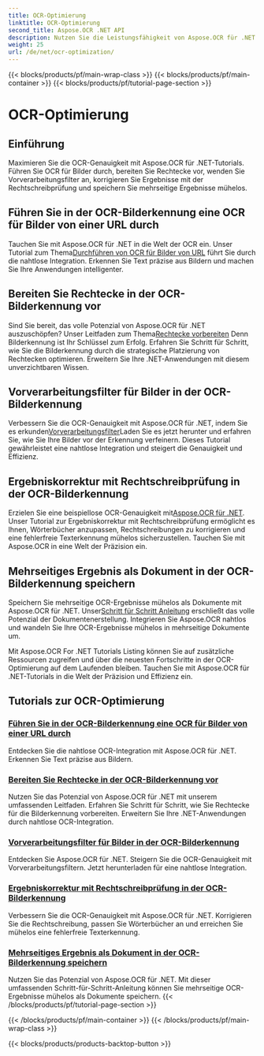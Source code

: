 ```yaml
---
title: OCR-Optimierung
linktitle: OCR-Optimierung
second_title: Aspose.OCR .NET API
description: Nutzen Sie die Leistungsfähigkeit von Aspose.OCR für .NET mit unseren umfassenden Tutorials. Egal, ob Sie ein erfahrener Entwickler oder ein Anfänger sind, diese Anleitungen werden Ihr OCR-Spiel verbessern.
weight: 25
url: /de/net/ocr-optimization/
---
```


{{< blocks/products/pf/main-wrap-class >}}
{{< blocks/products/pf/main-container >}}
{{< blocks/products/pf/tutorial-page-section >}}

# OCR-Optimierung

## Einführung

Maximieren Sie die OCR-Genauigkeit mit Aspose.OCR für .NET-Tutorials. Führen Sie OCR für Bilder durch, bereiten Sie Rechtecke vor, wenden Sie Vorverarbeitungsfilter an, korrigieren Sie Ergebnisse mit der Rechtschreibprüfung und speichern Sie mehrseitige Ergebnisse mühelos.


## Führen Sie in der OCR-Bilderkennung eine OCR für Bilder von einer URL durch

 Tauchen Sie mit Aspose.OCR für .NET in die Welt der OCR ein. Unser Tutorial zum Thema[Durchführen von OCR für Bilder von URL](./perform-ocr-on-image-from-url/) führt Sie durch die nahtlose Integration. Erkennen Sie Text präzise aus Bildern und machen Sie Ihre Anwendungen intelligenter.

## Bereiten Sie Rechtecke in der OCR-Bilderkennung vor

 Sind Sie bereit, das volle Potenzial von Aspose.OCR für .NET auszuschöpfen? Unser Leitfaden zum Thema[Rechtecke vorbereiten](./prepare-rectangles/) Denn Bilderkennung ist Ihr Schlüssel zum Erfolg. Erfahren Sie Schritt für Schritt, wie Sie die Bilderkennung durch die strategische Platzierung von Rechtecken optimieren. Erweitern Sie Ihre .NET-Anwendungen mit diesem unverzichtbaren Wissen.

## Vorverarbeitungsfilter für Bilder in der OCR-Bilderkennung

 Verbessern Sie die OCR-Genauigkeit mit Aspose.OCR für .NET, indem Sie es erkunden[Vorverarbeitungsfilter](./preprocessing-filters-for-image/)Laden Sie es jetzt herunter und erfahren Sie, wie Sie Ihre Bilder vor der Erkennung verfeinern. Dieses Tutorial gewährleistet eine nahtlose Integration und steigert die Genauigkeit und Effizienz.

## Ergebniskorrektur mit Rechtschreibprüfung in der OCR-Bilderkennung

 Erzielen Sie eine beispiellose OCR-Genauigkeit mit[Aspose.OCR für .NET](./result-correction-with-spell-checking/). Unser Tutorial zur Ergebniskorrektur mit Rechtschreibprüfung ermöglicht es Ihnen, Wörterbücher anzupassen, Rechtschreibungen zu korrigieren und eine fehlerfreie Texterkennung mühelos sicherzustellen. Tauchen Sie mit Aspose.OCR in eine Welt der Präzision ein.

## Mehrseitiges Ergebnis als Dokument in der OCR-Bilderkennung speichern

 Speichern Sie mehrseitige OCR-Ergebnisse mühelos als Dokumente mit Aspose.OCR für .NET. Unser[Schritt für Schritt Anleitung](./save-multipage-result-as-document/) erschließt das volle Potenzial der Dokumentenerstellung. Integrieren Sie Aspose.OCR nahtlos und wandeln Sie Ihre OCR-Ergebnisse mühelos in mehrseitige Dokumente um.

Mit Aspose.OCR For .NET Tutorials Listing können Sie auf zusätzliche Ressourcen zugreifen und über die neuesten Fortschritte in der OCR-Optimierung auf dem Laufenden bleiben. Tauchen Sie mit Aspose.OCR für .NET-Tutorials in die Welt der Präzision und Effizienz ein.
## Tutorials zur OCR-Optimierung
### [Führen Sie in der OCR-Bilderkennung eine OCR für Bilder von einer URL durch](./perform-ocr-on-image-from-url/)
Entdecken Sie die nahtlose OCR-Integration mit Aspose.OCR für .NET. Erkennen Sie Text präzise aus Bildern.
### [Bereiten Sie Rechtecke in der OCR-Bilderkennung vor](./prepare-rectangles/)
Nutzen Sie das Potenzial von Aspose.OCR für .NET mit unserem umfassenden Leitfaden. Erfahren Sie Schritt für Schritt, wie Sie Rechtecke für die Bilderkennung vorbereiten. Erweitern Sie Ihre .NET-Anwendungen durch nahtlose OCR-Integration.
### [Vorverarbeitungsfilter für Bilder in der OCR-Bilderkennung](./preprocessing-filters-for-image/)
Entdecken Sie Aspose.OCR für .NET. Steigern Sie die OCR-Genauigkeit mit Vorverarbeitungsfiltern. Jetzt herunterladen für eine nahtlose Integration.
### [Ergebniskorrektur mit Rechtschreibprüfung in der OCR-Bilderkennung](./result-correction-with-spell-checking/)
Verbessern Sie die OCR-Genauigkeit mit Aspose.OCR für .NET. Korrigieren Sie die Rechtschreibung, passen Sie Wörterbücher an und erreichen Sie mühelos eine fehlerfreie Texterkennung.
### [Mehrseitiges Ergebnis als Dokument in der OCR-Bilderkennung speichern](./save-multipage-result-as-document/)
Nutzen Sie das Potenzial von Aspose.OCR für .NET. Mit dieser umfassenden Schritt-für-Schritt-Anleitung können Sie mehrseitige OCR-Ergebnisse mühelos als Dokumente speichern.
{{< /blocks/products/pf/tutorial-page-section >}}

{{< /blocks/products/pf/main-container >}}
{{< /blocks/products/pf/main-wrap-class >}}

{{< blocks/products/products-backtop-button >}}
